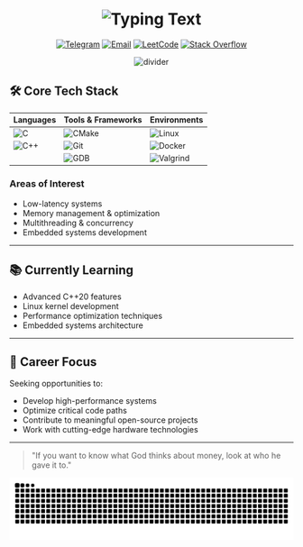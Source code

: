 <h1 align="center">
  <img src="https://readme-typing-svg.demolab.com?font=Fira+Code&weight=600&size=26&duration=2000&pause=500&color=5C9DF1&center=true&vCenter=true&width=500&lines=Danilchenko+Paul;Professional+C%2FC%2B%2B+Developer;System+Programming" alt="Typing Text" />
</h1>

<div align="center">

[![Telegram](https://img.shields.io/badge/-@Paul_von_Daniels-2CA5E0?style=for-the-badge&logo=telegram&logoColor=white&labelColor=2CA5E0)](https://t.me/Paul_von_Daniels)
[![Email](https://img.shields.io/badge/-www.facemash@gmail.com-D14836?style=for-the-badge&logo=gmail&logoColor=white&labelColor=D14836)](mailto:www.facemash@gmail.com)
[![LeetCode](https://img.shields.io/badge/-LeetCode-FFA116?style=for-the-badge&logo=leetcode&logoColor=black&labelColor=FFA116)](https://leetcode.com/u/paulvondaniels/)
[![Stack Overflow](https://img.shields.io/badge/-Stack_Overflow-FE7A16?style=for-the-badge&logo=stackoverflow&logoColor=white&labelColor=FE7A16)](https://ru.stackoverflow.com/users/713493/lorraineboza-wilelkwile)

</div>

<div align="center">
  <img src="https://github.com/DanilchenkoPaul/DanilchenkoPaul/blob/main/assets/divider.gif?raw=true" width="800" height="3" alt="divider">
</div>

## 🛠️ Core Tech Stack

<div align="center">
  
| **Languages** | **Tools & Frameworks** | **Environments** |
|---------------|------------------------|------------------|
| ![C](https://img.shields.io/badge/-C-00599C?style=flat-square&logo=c&logoColor=white) | ![CMake](https://img.shields.io/badge/-CMake-064F8C?style=flat-square&logo=cmake&logoColor=white) | ![Linux](https://img.shields.io/badge/-Linux-FCC624?style=flat-square&logo=linux&logoColor=black) |
| ![C++](https://img.shields.io/badge/-C++-00599C?style=flat-square&logo=c%2B%2B&logoColor=white) | ![Git](https://img.shields.io/badge/-Git-F05032?style=flat-square&logo=git&logoColor=white) | ![Docker](https://img.shields.io/badge/-Docker-2496ED?style=flat-square&logo=docker&logoColor=white) |
| | ![GDB](https://img.shields.io/badge/-GDB-4B8BBE?style=flat-square&logo=gnu&logoColor=white) | ![Valgrind](https://img.shields.io/badge/-Valgrind-4B8BBE?style=flat-square) |

</div>

### Areas of Interest
- Low-latency systems
- Memory management & optimization
- Multithreading & concurrency
- Embedded systems development

---

## 📚 Currently Learning
- Advanced C++20 features
- Linux kernel development
- Performance optimization techniques
- Embedded systems architecture

---

## 🎯 Career Focus

Seeking opportunities to:
- Develop high-performance systems
- Optimize critical code paths
- Contribute to meaningful open-source projects
- Work with cutting-edge hardware technologies

---

> "If you want to know what God thinks about money, look at who he gave it to."


![Snake animation](https://github.com/s-shemmee/s-shemmee/blob/output/github-contribution-grid-snake-dark.svg)

